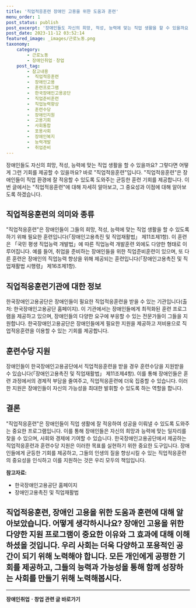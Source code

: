 ```yaml
---
title: '직업적응훈련 장애인 고용을 위한 도움과 훈련'
menu_order: 1
post_status: publish
post_excerpt: '장애인들도 자신의 희망, 적성, 능력에 맞는 직업 생활을 할 수 있을까요  그렇다면 어떻게 그런 기회를 제공할 수 있을까요  바로  직업적응훈련 입니다.  직업적응훈련 은 장애인들이 직업 환경에 잘 적응할 수 있도록 도와주는 균등한 훈련 기회를 제공합니다. 이번 글에서는  직업적응훈련 에 대해 자세히 알아보고, 그 중요성과 이점에 대해 알아보도록 하겠습니다.'
post_date: 2023-11-12 03:52:14
featured_image: _images/근로노동.png
taxonomy:
    category:
        - 근로노동
        - 장애인취업ㆍ창업
    post_tag:
        - 참고내용
        -  직업적응훈련
        -  장애인고용
        -  훈련프로그램
        -  한국장애인고용공단
        -  직업준비훈련
        -  직업능력향상
        -  훈련수당
        -  장애인지원
        -  고용기회
        -  사회통합
        -  포용사회
        -  장애인복지
        -  능력개발
        -  취업준비
---
```




장애인들도 자신의 희망, 적성, 능력에 맞는 직업 생활을 할 수 있을까요? 그렇다면 어떻게 그런 기회를 제공할 수 있을까요? 바로 "직업적응훈련"입니다. "직업적응훈련"은 장애인들이 직업 환경에 잘 적응할 수 있도록 도와주는 균등한 훈련 기회를 제공합니다. 이번 글에서는 "직업적응훈련"에 대해 자세히 알아보고, 그 중요성과 이점에 대해 알아보도록 하겠습니다.

## 직업적응훈련의 의미와 종류

"직업적응훈련"은 장애인들이 그들의 희망, 적성, 능력에 맞는 직업 생활을 할 수 있도록 하기 위해 필요한 훈련입니다(「장애인고용촉진 및 직업재활법」 제11조제1항). 이 훈련은 「국민 평생 직업능력 개발법」에 따른 직업능력 개발훈련 외에도 다양한 형태로 이루어집니다. 예를 들어, 취업을 준비하는 장애인들을 위한 직업준비훈련이 있으며, 또 다른 훈련은 장애인의 직업능력 향상을 위해 제공되는 훈련입니다(「장애인고용촉진 및 직업재활법 시행령」 제16조제1항).

## 직업적응훈련기관에 대한 정보

한국장애인고용공단은 장애인들이 필요한 직업적응훈련을 받을 수 있는 기관입니다(출처: 한국장애인고용공단 홈페이지). 이 기관에서는 장애인들에게 최적화된 훈련 프로그램을 제공하고 있으며, 장애인들의 다양한 요구에 부응할 수 있는 전문가들이 그들을 지원합니다. 한국장애인고용공단은 장애인들에게 필요한 지원을 제공하고 저비용으로 직업적응훈련을 이용할 수 있는 기회를 제공합니다.

## 훈련수당 지원

장애인들이 한국장애인고용공단에서 직업적응훈련을 받을 경우 훈련수당을 지원받을 수 있습니다(「장애인고용촉진 및 직업재활법」 제11조제4항). 이를 통해 장애인들은 훈련 과정에서의 경제적 부담을 줄여주고, 직업적응훈련에 더욱 집중할 수 있습니다. 이러한 지원은 장애인들이 자신의 가능성을 최대한 발휘할 수 있도록 하는 역할을 합니다.

## 결론

"직업적응훈련"은 장애인들이 직업 생활에 잘 적응하여 성공을 이뤄낼 수 있도록 도와주는 중요한 프로그램입니다. 이를 통해 장애인들은 자신의 희망과 능력에 맞는 일자리를 찾을 수 있으며, 사회와 경제에 기여할 수 있습니다. 한국장애인고용공단에서 제공하는 직업적응훈련과 훈련수당 지원은 이러한 목표를 실현하기 위한 중요한 도구입니다. 장애인들에게 균등한 기회를 제공하고, 그들의 인생의 질을 향상시킬 수 있는 직업적응훈련의 중요성을 인식하고 이를 지원하는 것은 우리 모두의 책임입니다.

**참고자료:**
- 한국장애인고용공단 홈페이지
- 장애인고용촉진 및 직업재활법

## 직업적응훈련, 장애인 고용을 위한 도움과 훈련에 대해 알아보았습니다. 어떻게 생각하시나요? 장애인 고용을 위한 다양한 지원 프로그램이 중요한 이유와 그 효과에 대해 이해하셨을 것입니다. 우리 사회는 더욱 다양하고 포용적인 공간이 되기 위해 노력해야 합니다. 모든 개인에게 공평한 기회를 제공하고, 그들의 능력과 가능성을 통해 함께 성장하는 사회를 만들기 위해 노력해봅시다.
<!-- wp:separator -->
<hr class="wp-block-separator has-alpha-channel-opacity"/>
<!-- /wp:separator -->

<!-- wp:group {"backgroundColor":"base","layout":{"type":"constrained"}} -->
<div class="wp-block-group has-base-background-color has-background"><!-- wp:paragraph {"align":"center","fontSize":"medium"} -->
<p class="has-text-align-center has-large-font-size"><strong>장애인취업ㆍ창업 관련 글 바로가기</strong></p>
<!-- /wp:paragraph -->


<!-- wp:latest-posts
{"categories":[{"id":12749,"count":19,"description":"","link":"https://uknowlaw.com/category/%ec%9e%a5%ec%95%a0%ec%9d%b8%ec%b7%a8%ec%97%85%e3%86%8d%ec%b0%bd%ec%97%85/","name":"장애인취업ㆍ창업","slug":"장애인취업ㆍ창업","taxonomy":"category","parent":0,"meta":[],"_links":{"self":[{"href":"https://uknowlaw.com/wp-json/wp/v2/categories/12749"}],"collection":[{"href":"https://uknowlaw.com/wp-json/wp/v2/categories"}],"about":[{"href":"https://uknowlaw.com/wp-json/wp/v2/taxonomies/category"}],"wp:post_type":[{"href":"https://uknowlaw.com/wp-json/wp/v2/posts?categories=12749"}],"curies":[{"name":"wp","href":"https://api.w.org/{rel}","templated":true}]}}],"postsToShow":100,"excerptLength":28,"postLayout":"grid","columns":2,"featuredImageAlign":"left","featuredImageSizeSlug":"large","fontSize":"medium"} /--></div>
<!-- /wp:group -->